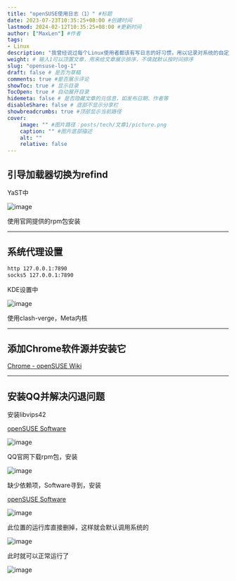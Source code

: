 ```yaml
---
title: "openSUSE使用日志（1）" #标题
date: 2023-07-23T10:35:25+08:00 #创建时间
lastmod: 2024-02-12T10:35:25+08:00 #更新时间
author: ["MaxLen"] #作者
tags: 
- Linux
description: "我曾经说过每个Linux使用者都该有写日志的好习惯，用以记录对系统的自定义更改。这是我的openSUSE使用日志（1）" #描述
weight: # 输入1可以顶置文章，用来给文章展示排序，不填就默认按时间排序
slug: "opensuse-log-1"
draft: false # 是否为草稿
comments: true #是否展示评论
showToc: true # 显示目录
TocOpen: true # 自动展开目录
hidemeta: false # 是否隐藏文章的元信息，如发布日期、作者等
disableShare: false # 底部不显示分享栏
showbreadcrumbs: true #顶部显示当前路径
cover:
    image: "" #图片路径：posts/tech/文章1/picture.png
    caption: "" #图片底部描述
    alt: ""
    relative: false
---
```


## 引导加载器切换为refind

YaST中

![image](https://github.com/maxlen727/picx-images-hosting/raw/master/image.3zumrx03joc0.png)

使用官网提供的rpm包安装

---

## 系统代理设置

```bash
http 127.0.0.1:7890
socks5 127.0.0.1:7890
```

KDE设置中

![image](https://github.com/maxlen727/picx-images-hosting/raw/master/image.38ued77mt1w0.png)

使用clash-verge，Meta内核

---

## 添加Chrome软件源并安装它

[Chrome - openSUSE Wiki](https://zh.opensuse.org/Chrome)

---

## 安装QQ并解决闪退问题

安装libvips42

[openSUSE Software](https://software.opensuse.org/package/libvips42)

![image](https://github.com/maxlen727/picx-images-hosting/raw/master/image.1i12ovpsaqw0.png)

QQ官网下载rpm包，安装

![image](https://github.com/maxlen727/picx-images-hosting/raw/master/image.1jq7yabyuyn4.webp)

缺少依赖项，Software寻到，安装

[openSUSE Software](https://software.opensuse.org/package/libuuid)

![image](https://github.com/maxlen727/picx-images-hosting/raw/master/image.6q4n327040k0.webp)

此位置的运行库直接删掉，这样就会默认调用系统的

![image](https://github.com/maxlen727/picx-images-hosting/raw/master/image.6lranbjfhrc0.webp)

此时就可以正常运行了

![image](https://github.com/maxlen727/picx-images-hosting/raw/master/image.30n3sreppfo0.webp)
